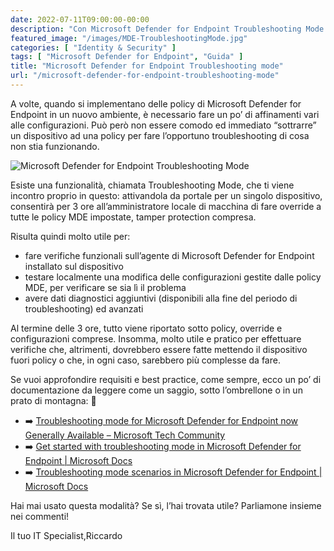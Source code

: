 ```yaml
---
date: 2022-07-11T09:00:00-00:00
description: "Con Microsoft Defender for Endpoint Troubleshooting Mode risulta più semplice verificare ed eventualmente modificare alcune configurazioni."
featured_image: "/images/MDE-TroubleshootingMode.jpg"
categories: [ "Identity & Security" ]
tags: [ "Microsoft Defender for Endpoint", "Guida" ]
title: "Microsoft Defender for Endpoint Troubleshooting mode"
url: "/microsoft-defender-for-endpoint-troubleshooting-mode"
---
```

A volte, quando si implementano delle policy di Microsoft Defender for Endpoint in un nuovo ambiente, è necessario fare un po’ di affinamenti vari alle configurazioni. Può però non essere comodo ed immediato “sottrarre” un dispositivo ad una policy per fare l’opportuno troubleshooting di cosa non stia funzionando.

![Microsoft Defender for Endpoint Troubleshooting Mode](/images/MDE-TroubleshootingMode.jpg)

Esiste una funzionalità, chiamata Troubleshooting Mode, che ti viene incontro proprio in questo: attivandola da portale per un singolo dispositivo, consentirà per 3 ore all’amministratore locale di macchina di fare override a tutte le policy MDE impostate, tamper protection compresa.

Risulta quindi molto utile per:
- fare verifiche funzionali sull’agente di Microsoft Defender for Endpoint installato sul dispositivo
- testare localmente una modifica delle configurazioni gestite dalle policy MDE, per verificare se sia lì il problema
- avere dati diagnostici aggiuntivi (disponibili alla fine del periodo di troubleshooting) ed avanzati

Al termine delle 3 ore, tutto viene riportato sotto policy, override e configurazioni comprese. Insomma, molto utile e pratico per effettuare verifiche che, altrimenti, dovrebbero essere fatte mettendo il dispositivo fuori policy o che, in ogni caso, sarebbero più complesse da fare.

Se vuoi approfondire requisiti e best practice, come sempre, ecco un po’ di documentazione da leggere come un saggio, sotto l’ombrellone o in un prato di montagna: 🤣
- ➡️ [Troubleshooting mode for Microsoft Defender for Endpoint now Generally Available – Microsoft Tech Community](https://techcommunity.microsoft.com/t5/microsoft-defender-for-endpoint/troubleshooting-mode-for-microsoft-defender-for-endpoint-now/ba-p/3347344)
- ➡️ [Get started with troubleshooting mode in Microsoft Defender for Endpoint | Microsoft Docs](https://docs.microsoft.com/en-gb/microsoft-365/security/defender-endpoint/enable-troubleshooting-mode?view=o365-worldwide)
- ➡️ [Troubleshooting mode scenarios in Microsoft Defender for Endpoint | Microsoft Docs](https://docs.microsoft.com/en-gb/microsoft-365/security/defender-endpoint/troubleshooting-mode-scenarios?view=o365-worldwide)

Hai mai usato questa modalità? Se sì, l’hai trovata utile? Parliamone insieme nei commenti!

Il tuo IT Specialist,Riccardo